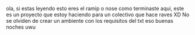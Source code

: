 ola, si estas leyendo esto eres el ramip o nose como terminaste aqui, este es un proyecto que estoy haciendo para un colectivo que hace raves XD
No se olviden de crear un ambiente con los requisitos del txt eso
buenas noches uwu
